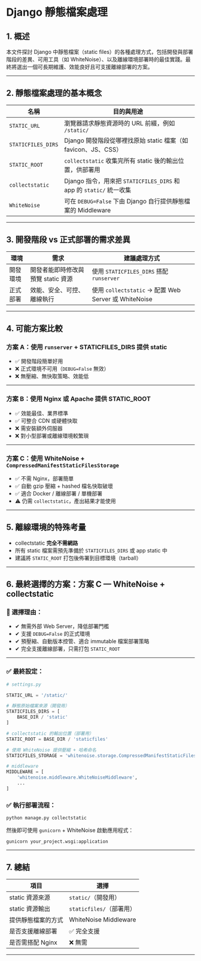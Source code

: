 # Django 靜態檔案處理

## 1. 概述

本文件探討 Django 中靜態檔案（static files）的各種處理方式，包括開發與部署階段的差異、可用工具（如 WhiteNoise）、以及離線環境部署時的最佳實踐。最終將選出一個可長期維護、效能良好且可支援離線部署的方案。

---

## 2. 靜態檔案處理的基本概念

| 名稱                | 目的與用途                                                             |
|---------------------|------------------------------------------------------------------------|
| `STATIC_URL`        | 瀏覽器請求靜態資源時的 URL 前綴，例如 `/static/`                     |
| `STATICFILES_DIRS`  | Django 開發階段從哪裡找原始 static 檔案（如 favicon、JS、CSS）        |
| `STATIC_ROOT`       | `collectstatic` 收集完所有 static 後的輸出位置，供部署用              |
| `collectstatic`     | Django 指令，用來把 `STATICFILES_DIRS` 和 app 的 `static/` 統一收集    |
| `WhiteNoise`        | 可在 `DEBUG=False` 下由 Django 自行提供靜態檔案的 Middleware           |

---

## 3. 開發階段 vs 正式部署的需求差異

| 環境       | 需求                                           | 建議處理方式                                  |
|------------|------------------------------------------------|-----------------------------------------------|
| 開發環境   | 開發者能即時修改與預覽 static 資源             | 使用 `STATICFILES_DIRS` 搭配 `runserver`      |
| 正式部署   | 效能、安全、可控、離線執行                     | 使用 `collectstatic` → 配置 Web Server 或 WhiteNoise |

---

## 4. 可能方案比較

### 方案 A：使用 `runserver` + STATICFILES_DIRS 提供 static  
- ✅ 開發階段簡單好用  
- ❌ 正式環境不可用（`DEBUG=False` 無效）
- ❌ 無壓縮、無快取策略、效能低

---

### 方案 B：使用 Nginx 或 Apache 提供 STATIC_ROOT  
- ✅ 效能最佳、業界標準  
- ✅ 可整合 CDN 或硬體快取  
- ❌ 需安裝額外伺服器  
- ❌ 對小型部署或離線環境較繁瑣

---

### 方案 C：使用 WhiteNoise + `CompressedManifestStaticFilesStorage`  
- ✅ 不需 Nginx，部署簡單  
- ✅ 自動 gzip 壓縮 + hashed 檔名快取破壞  
- ✅ 適合 Docker / 離線部署 / 單機部署  
- ⚠️ 仍需 `collectstatic`，產出結果才能使用

---

## 5. 離線環境的特殊考量

- collectstatic **完全不需網路**
- 所有 static 檔案需預先準備於 `STATICFILES_DIRS` 或 app static 中
- 建議將 `STATIC_ROOT` 打包後佈署到目標環境（tarball）

---

## 6. 最終選擇的方案：方案 C — WhiteNoise + collectstatic

### 🎯 選擇理由：

- ✔ 無需外部 Web Server，降低部署門檻
- ✔ 支援 `DEBUG=False` 的正式環境
- ✔ 預壓縮、自動版本控管、適合 immutable 檔案部署策略
- ✔ 完全支援離線部署，只需打包 `STATIC_ROOT`

---

### ✅ 最終設定：

```python
# settings.py

STATIC_URL = '/static/'

# 靜態原始檔案來源（開發用）
STATICFILES_DIRS = [
    BASE_DIR / 'static'
]

# collectstatic 的輸出位置（部署用）
STATIC_ROOT = BASE_DIR / 'staticfiles'

# 使用 WhiteNoise 提供壓縮 + 哈希命名
STATICFILES_STORAGE = 'whitenoise.storage.CompressedManifestStaticFilesStorage'

# middleware
MIDDLEWARE = [
    'whitenoise.middleware.WhiteNoiseMiddleware',
    ...
]
```

### ✅ 執行部署流程：

```bash
python manage.py collectstatic
```

然後即可使用 `gunicorn` + WhiteNoise 啟動應用程式：

```bash
gunicorn your_project.wsgi:application
```

---

## 7. 總結

| 項目                 | 選擇                      |
|----------------------|---------------------------|
| static 資源來源       | `static/`（開發用）        |
| static 資源輸出       | `staticfiles/`（部署用）   |
| 提供靜態檔案的方式   | WhiteNoise Middleware     |
| 是否支援離線部署     | ✅ 完全支援                 |
| 是否需搭配 Nginx     | ❌ 無需                     |

---
